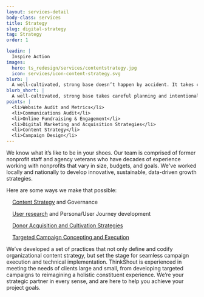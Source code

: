 ```yaml
---
layout: services-detail
body-class: services
title: Strategy
slug: digital-strategy
tag: Strategy
order: 1

leadin: |
  Inspire Action
images:
  hero: ts_redesign/services/contentstrategy.jpg
  icon: services/icon-content-strategy.svg
blurb: |
  A well-cultivated, strong base doesn’t happen by accident. It takes careful planning and intentional messaging that resonates with your wide array of audiences.
blurb_short: |
  A well-cultivated, strong base takes careful planning and intentional messaging.
points: |
  <li>Website Audit and Metrics</li>
  <li>Communications Audit</li>
  <li>Online Fundraising & Engagement</li>
  <li>Digital Marketing and Acquisition Strategies</li>
  <li>Content Strategy</li>
  <li>Campaign Design</li>
---
```


We know what it’s like to be in your shoes. Our team is comprised of former nonprofit staff and agency veterans who have decades of experience working with nonprofits that vary in size, budgets, and goals. We've worked locally and nationally to develop innovative, sustainable, data-driven growth strategies.

Here are some ways we make that possible:

&nbsp;&nbsp;&nbsp;&nbsp;[Content Strategy]({{site.baseurl}}/blog/2015/07/content-strategy-lessons-mad-max/) and Governance

&nbsp;&nbsp;&nbsp;&nbsp;[User research]({{site.baseurl}}/blog/2017/04/user-journeys/) and Persona/User Journey development

&nbsp;&nbsp;&nbsp;&nbsp;[Donor Acquisition and Cultivation Strategies]({{site.baseurl}}/blog/2016/05/roadmap-to-retention/)

&nbsp;&nbsp;&nbsp;&nbsp;[Targeted Campaign Concepting and Execution]({{site.baseurl}}/blog/2016/08/your-year-end-plan/)

We’ve developed a set of practices that not only define and codify organizational content strategy, but set the stage for seamless campaign execution and technical implementation. ThinkShout is experienced in meeting the needs of clients large and small, from developing targeted campaigns to reimagining a holistic constituent experience. We’re your strategic partner in every sense, and are here to help you achieve your project goals.

